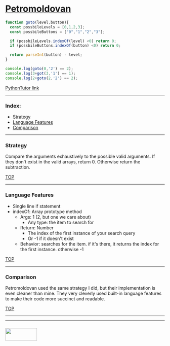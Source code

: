 # [Petromoldovan](https://www.codewars.com/users/petromoldovan)

```js
function goto(level,button){
  const possbileLevels = [0,1,2,3];
  const possbileButtons = ["0","1","2","3"];

  if (possbileLevels.indexOf(level) <0) return 0;
  if (possbileButtons.indexOf(button) <0) return 0;

  return parseInt(button) - level;
}

console.log(goto(0,'2') == 2);
console.log(3+got(3,'1') == 1);
console.log(2+goto(2,'2') == 2);
```

[PythonTutor link](https://goo.gl/Nt8EhE)

___

### Index:
* [Strategy](#strategy)
* [Language Features](#language-features)
* [Comparison](#comparison)

___


### Strategy 

Compare the arguments exhaustively to the possible valid arguments. 
If they don't exist in the valid arrays, return 0. Otherwise return the subtraction.

[TOP](#petromodovan)

___

### Language Features

* Single line if statement
* indexOf: Array prototype method
  * Args: 1 (2, but one we care about)
    * Any type: the item to search for
  * Return: Number
    * The index of the first instance of your search query
    * Or -1 if it doesn't exist
  * Behavior: searches for the item. if it's there, it returns the index for the first instance. otherwise -1

[TOP](#petromodovan)

___

### Comparison

Petromoldovan used the same strategy I did, but their implementation is even cleaner than mine. They very cleverly used built-in language features to make their code more succinct and readable.

[TOP](#petromodovan)

___
___
### <a href="http://elewa.education/blog" target="_blank"><img src="https://user-images.githubusercontent.com/18554853/34921062-506450ae-f97d-11e7-875f-6feeb26ad72d.png" width="100" height="40"/></a>


